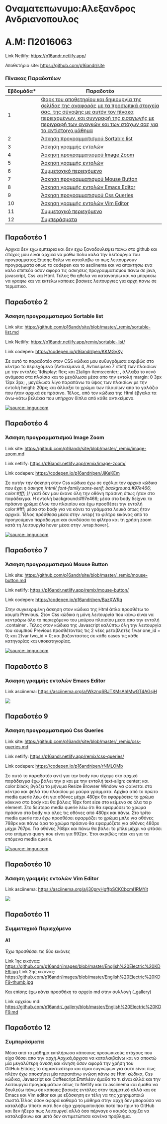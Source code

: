 # Οναματεπωνυμο:Αλεξανδρος Ανδριανοπουλος 
# Α.Μ: Π2016063

Link Netlify: https://p16andr.netlify.app/

Αποθετήριο site: https://github.com/p16andr/site

### Πίνακας Παραδοτέων

| Εβδομάδα* | Παραδοτέο |
| --- | --- |
| 1 | [Φορκ του αποθετηρίου και δημιουργία της σελίδας της αναφοράς με τα προσωπικά στοιχεία σας, της σύνοψης με αυτόν τον πίνακα περιεχομένων, και συγγραφή της εισαγωγής με περιγραφή των αναγκών και των στόχων σας για το αντίστοιχο μάθημα](#Παραδοτέο-1) |
| 2 | [Άσκηση προγραμματισμού Sortable list](#Παραδοτέο-2) |
| 3 | [Άσκηση γραμμής εντολών](#Παραδοτέο-3) |
| 4 | [Άσκηση προγραμματισμού Image Zoom](#Παραδοτέο-4) |
| 5 | [Άσκηση γραμμής εντολών](#Παραδοτέο-5) |
| 6 | [Συμμετοχικό περιεχόμενο](#Παραδοτέο-6) |
| 7 | [Άσκηση προγραμματισμού Mouse Button](#Παραδοτέο-7) |
| 8 | [Άσκηση γραμμής εντολών Emacs Editor](#Παραδοτέο-8) |
| 9 | [Άσκηση προγραμματισμού Css Queries](#Παραδοτέο-9) |
| 10 | [Άσκηση γραμμής εντολών Vim Editor](#Παραδοτέο-10) |
| 11 | [Συμμετοχικό περιεχόμενο](#Παραδοτέο-11) |
| 12 | [Συμπεράσματα](#Παραδοτέο-12) |


## Παραδοτέο 1

Αρχικα δεν εχω εμπειρια και δεν εχω ξαναδουλεψει πανω στο github και στόχος μου είναι αρχικα να μαθω πολυ καλα την λειτουργια του προγραμματος.Επισης θελω να καταλαβω το πως λειτουργουν προγραμματα οπως το codepen και το asciinema και να αποκτησω ενα καλο επιπεδο οσον αφορα τις ασκησεις προγραμματισμου πανω σε java, javascript, Css και Html. Τελος θα ηθελα να κατανοησω και να μπορεσω να γραφω και να εκτελω καποιες βασικες λειτουργιες για αρχη πανω σε τερματικο.

## Παραδοτέο 2

### Άσκηση προγραμματισμού Sortable list

Link site: https://github.com/p16andr/site/blob/master/_remix/sortable-list.md

Link Netlify: https://p16andr.netlify.app/remix/sortable-list/

Link codepen: https://codepen.io/p16andr/pen/KKMGyXy

Σε αυτό το παραδοτέο στον CSS κώδικα μου ευθυγράμισα ακριβώς στο κέντρο το περιεχόμενο (Αντικείμενο 4, Αντικείμενο 7 κτλπ) των πλαισίων με την εντολές 1)display: flex; και 2)align-items:center; , άλλαξα το κενό ανάμεσα στα πλαίσια και το μεγάλωσα μέσα απο την εντολή margin: 0 3px 13px 3px; , μεγάλωσα λίγο παραπάνω το ύψος των πλαισίων με την εντολή height: 20px; και άλλαξα το χρώμα των πλαισίων απο το γαλάζιο που ήταν αρχικά σε πράσινο. Τέλος, από τον κώδικα της Html έβγαλα τα άνω-κάτω βελάκια που υπήρχαν δίπλα από κάθε αντικείμενο.
 
  
<a href="https://imgur.com/ascpL6o"><img src="https://i.imgur.com/ascpL6o.png" title="source: imgur.com" /></a>
  
   
## Παραδοτέο 4 

### Άσκηση προγραμματισμού Image Zoom
  
Link site: https://github.com/p16andr/site/blob/master/_remix/image-zoom.md

Link netlify: https://p16andr.netlify.app/remix/image-zoom/

Link codepen: https://codepen.io/p16andr/pen/JjKeKEm

Σε αυτήν την άσκηση στον Css κώδικα έχω σε σχόλια τον αρχικό κώδικα που έχει η άσκηση /*html{ font-family:sans-serif; background:#97e466; color:#fff; }*/ γιατί δεν μου έκανε όλη την οθόνη πράσινη όπως ήταν στο παράδειγμα. Η εντολή background:#97e466; μέσα στο body δείχνει το πράσινο χρώμα όλου του πλαισίου και έχω προσθέσει την εντολή color:#fff; μέσα στο body για να κάνει τα γράμματα λευκά όπως ήταν αρχικά. Τέλος πρόσθεσα μέσα στην .wrap{ το φίλτρο εικόνας από το προηγούμενο παράδειγμα και συνδύασα τα φίλτρο και τη χρήση zoom κατά τη λειτουργία hover μέσα στην .wrap:hover{.
       
       
<a href="https://imgur.com/k10tXDM"><img src="https://i.imgur.com/k10tXDM.png" title="source: imgur.com" /></a>
   
   
## Παραδοτέο 7 

### Άσκηση προγραμματισμού Mouse Button

Link site: https://github.com/p16andr/site/blob/master/_remix/mouse-button.md

Link netlify: https://p16andr.netlify.app/remix/mouse-button/

Link codepen: https://codepen.io/p16andr/pen/BazXWRq

 Στην συγκεκριμένη άσκηση στον κώδικα της Html άπλα προσθέτω το κουμπι Previous. Στον Css κώδικα η μόνη λειτουργία που κάνω είναι να κεντράρω όλο το περιεχόμενο του μαύρου πλαισίου μεσα απο την εντολή .container . Τέλος στον κώδικα της Javascript καλύπτω όλη την λειτουργία του κουμπιού Previous προσθέτοντας τις 2 νέες μεταβλητές 1)var one_id = 0; και 2)var two_id = 0; και βαζονταστες σε κάθε cases τις κάθε κατηγορίας και υποκατηγορίας.
 
 
 <a href="https://imgur.com/GL9bdS8"><img src="https://i.imgur.com/GL9bdS8.png" title="source: imgur.com" /></a>

                    
## Παραδοτέο 8 

### Άσκηση γραμμής εντολών Emacs Editor

Link asciinema: https://asciinema.org/a/WkznqSRJTXMsAhIMwGT4AGsjH


<a href="https://asciinema.org/a/WkznqSRJTXMsAhIMwGT4AGsjH" target="_blank"><img src="https://asciinema.org/a/WkznqSRJTXMsAhIMwGT4AGsjH.svg" /></a>


## Παραδοτέο 9 

### Άσκηση προγραμματισμού Css Queries

Link site: https://github.com/p16andr/site/blob/master/_remix/css-queries.md

Link netlify: https://p16andr.netlify.app/remix/css-queries/

Link codepen: https://codepen.io/p16andr/pen/rNMLOMb
                                   
Σε αυτό το παραδοτέο αντί για την body που είχαμε στο αρχικό παράδειγμα έχω βάλει την p και με την εντολή text-align: center; και color:black; βγάζει το μήνυμα Resize Browser Window να φαίνεται στο κέντρο και ψηλά του πλαισίου με μαύρα γράμματα. Αρχίκα από το πρώτο media querie λέω ότι για οθόνες μέχρι 480px θα εφαρμόσεις το χρώμα κόκκινο στο body και θα βάλεις 18px font size στο κείμενο σε όλα τα p element. Στο δεύτερο media querie λέω ότι θα εφαρμόσει το χρώμα πράσινο στο body για όλες τις οθόνες από 480px και πάνω. Στο τρίτο media querie που έχω προσθέσει εφαρμόζει το χρώμα μπλε για οθόνες 768px και πάνω άρα το χρώμα πράσινο θα εφαρμόζετε για οθόνες 480px μέχρι 767px. Για οθόνες 768px και πάνω θα βάλει το μπλε μέχρι να φτάσει στο επόμενο query που είναι για 992px. Έτσι ακριβώς πάει και για τα επόμενα media querie.
  
  
<a href="https://imgur.com/vTfrIkt"><img src="https://i.imgur.com/vTfrIkt.png" title="source: imgur.com" /></a>


## Παραδοτέο 10 
                    
### Άσκηση γραμμής εντολών Vim Editor    

Link asciinema: https://asciinema.org/a/j30pryHgffpSCKCbcmI1RMYit

  
  <a href="https://asciinema.org/a/j30pryHgffpSCKCbcmI1RMYit" target="_blank"><img src="https://asciinema.org/a/j30pryHgffpSCKCbcmI1RMYit.svg" /></a>


## Παραδοτέο 11

### Συμμετοχικό Περιεχόμενο 

#### Α1

Έχω προσθέσει τις δύο εικόνες

Link 1ης εικόνας: https://github.com/p16andr/images/blob/master/English%20Electric%20KDF9.jpg
Link 2ης εικόνας: https://github.com/p16andr/images/blob/master/English%20Electric%20KDF9-thumb.jpg

Και επίσης έχω κάνει προσθήκη το αρχείο md στην συλλογή (_gallery)

Link αρχείου md: https://github.com/p16andr/_gallery/blob/master/English%20Electric%20KDF9.md


## Παραδοτέο 12

### Συμπεράσματα

Μέσα από το μάθημα εκπλήρωσα κάποιους προσωπικούς στόχους που είχα θέσει απο την αρχή.Αρχικά,άρχισα να καταλαιβαίνω και να αποκτώ μία μεγαλύτερη άνεση και κίνηση όσον αφορά την χρήση του GitHub.Επίσης το σημαντικότερο και είμαι ευγνώμων για αυτό είναι πως πλέον έχω αποκτήσει μία παραπάνω γνώση πάνω σε Html κώδικα, Css κώδικα, Javascript και Coffescript.Επιπλέον έμαθα το τι είναι αλλά και την λειτουργία προγραμμάτων όπως το Netlify και το asciinema και έμαθα να δουλεύω πάνω σε κάποιες βασικές εντόλες στον τερματικό αλλά και σε Emacs και Vim editor και με εξάσκηση εν τέλη να της χρησιμοποιώ σωστά.Τέλος όσον αφορά καθαρά το μάθημα στην αρχή δεν μπορούσα να καταλάβω τίποτα γιατί δεν είχα χρησιμοποιήσει ποτέ πιο πριν το GitHub και δεν ήξερα πως λειτουργεί αλλά όσο πέρναγε ο καιρός άρχιζα να καταλαβαινω και μετά δεν αντιμετώπισα κανένα πρόβλημα.
